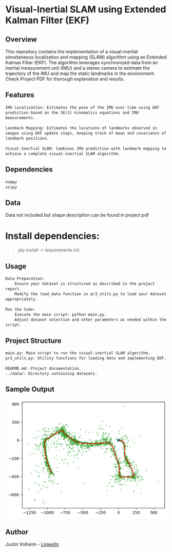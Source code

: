 # Visual-Inertial SLAM using Extended Kalman Filter (EKF)
## Overview

This repository contains the implementation of a visual-inertial simultaneous localization and mapping (SLAM) algorithm using an Extended Kalman Filter (EKF). The algorithm leverages synchronized data from an inertial measurement unit (IMU) and a stereo camera to estimate the trajectory of the IMU and map the static landmarks in the environment. Check Project PDF for thorough explanation and results. 
## Features

    IMU Localization: Estimates the pose of the IMU over time using EKF prediction based on the SE(3) kinematics equations and IMU measurements.

    Landmark Mapping: Estimates the locations of landmarks observed in images using EKF update steps, keeping track of mean and covariance of landmark positions.

    Visual-Inertial SLAM: Combines IMU prediction with landmark mapping to achieve a complete visual-inertial SLAM algorithm.

## Dependencies

    numpy
    scipy

## Data 

Data not included but shape description can be found in project pdf 

# Install dependencies:


> pip install -r requirements.txt




## Usage

    Data Preparation:
        Ensure your dataset is structured as described in the project report.
        Modify the load_data function in pr3_utils.py to load your dataset appropriately.

    Run the Code:
        Execute the main script: python main.py.
        Adjust dataset selection and other parameters as needed within the script.

## Project Structure

    main.py: Main script to run the visual-inertial SLAM algorithm.
    pr3_utils.py: Utility functions for loading data and implementing EKF.

    README.md: Project documentation.
    ../data/: Directory containing datasets.
    

## Sample Output


![](./part2b.png)

## Author

Justin Volheim - [LinkedIn ](www.linkedin.com/in/justin-volheim)
